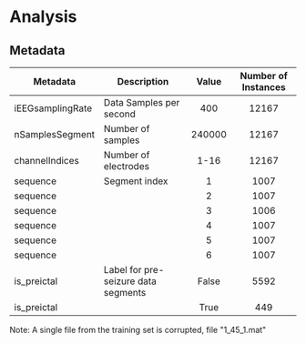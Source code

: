 # Analysis
## Metadata
|Metadata        |Description                        |Value |Number of Instances|
|----------------|-----------------------------------|:----:|:-----------------:|
|iEEGsamplingRate|Data Samples per second            |400   |12167              |
|nSamplesSegment |Number of samples                  |240000|12167              |
|channelIndices  |Number of electrodes               |1-16  |12167              |
|sequence        |Segment index                      |1     |1007               |
|sequence        |                                   |2     |1007               |
|sequence        |                                   |3     |1006               |
|sequence        |                                   |4     |1007               |
|sequence        |                                   |5     |1007               |
|sequence        |                                   |6     |1007               |
|is_preictal     |Label for pre-seizure data segments|False |5592               |
|is_preictal     |                                   |True  |449                |

Note: A single file from the training set is corrupted, file "1_45_1.mat"
